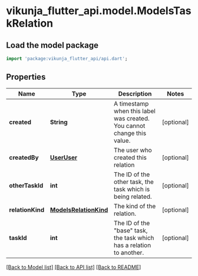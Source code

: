 # vikunja_flutter_api.model.ModelsTaskRelation

## Load the model package
```dart
import 'package:vikunja_flutter_api/api.dart';
```

## Properties
Name | Type | Description | Notes
------------ | ------------- | ------------- | -------------
**created** | **String** | A timestamp when this label was created. You cannot change this value. | [optional] 
**createdBy** | [**UserUser**](UserUser.md) | The user who created this relation | [optional] 
**otherTaskId** | **int** | The ID of the other task, the task which is being related. | [optional] 
**relationKind** | [**ModelsRelationKind**](ModelsRelationKind.md) | The kind of the relation. | [optional] 
**taskId** | **int** | The ID of the \"base\" task, the task which has a relation to another. | [optional] 

[[Back to Model list]](../README.md#documentation-for-models) [[Back to API list]](../README.md#documentation-for-api-endpoints) [[Back to README]](../README.md)


